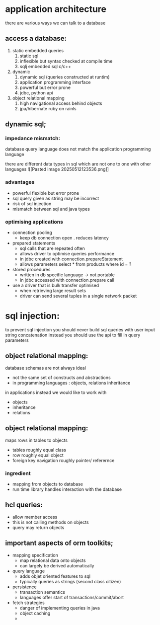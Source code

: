 # application architecture
there are various ways we can talk to a database

## access a database:
1. static embedded queries
	1. static sql 
	2. inflexible but syntax checked at compile time
	3. sqlj embedded sql c/c++
2. dynamic
	1. dynamic sql (queries constructed at runtim)
	2. application programming interface
	3. powerful but error prone
	4. jdbc, python api
3.  object relational mapping 
	1. high navigational access behind objects
	2. jpa/hibernate ruby on rainls 

## dynamic sql;
### impedance mismatch:
database query language does not match the application programming language

there are different data types in sql which are not one to one with other languages 
![[Pasted image 20250512123536.png]]

### advantages
- powerful flexible but error prone
- sql query given as string may be incorrect
- risk of sql injection
- mismatch between sql and java types

### optimising applications
- connection pooling 
	- keep db connection open . reduces latency
- prepared statements
	- sql calls that are repeated often 
	- allows driver to optimise queries performance 
	- in jdbc created with connection.prepareStatement
	- allows parameters select * from products where id = ?
- stored procedures
	- written in db specific language -> not portable
	- in jdbc accessed with connection.prepare call
- use a driver that is bulk transfer optimised 
	- when retrieving large result sets
	- driver can send several tuples in a single network packet
# sql injection:
to prevent sql injection you should never build sql queries with user input string concatenation 
instead you should use the api to fill in query parameters


## object relational mapping:
database schemas are not always ideal 
- not the same set of constructs and abstractions
- in programming languages : objects, relations inheritance

in applications instead we would like to work with 
- objects 
- inheritance
- relations

## object relational mapping:
maps rows in tables to objects
- tables roughly equal class
- row roughly equal object
- foreign key navigation roughly pointer/ referernce


### ingredient
- mapping from objects to database
- run time library handles interaction with the database

## hcl queries:
- allow member access 
- this is not calling methods on objects 
- query may return objects

## important aspects of orm toolkits;
- mapping specification 
	- map relational data onto objects
	- can largely be derived automatically 
- query language 
	- adds objet oriented features to sql 
	- typically queries as strings (second class citizen)
- persistence
	- transaction semantics
	- languages offer start of transactions/commit/abort
- fetch strategies
	- danger of implementing queries in java
	- object caching
	- 